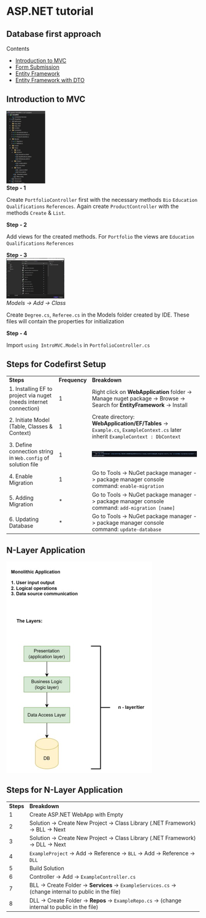 # ASP.NET tutorial

## Database first approach
Contents
<ul type="disc">
	<li><a href="#">Introduction to MVC</a></li>
	<li><a href="#">Form Submission</a></li>
	<li><a href="#">Entity Framework</a></li>
	<li><a href="#">Entity Framework with DTO</a></li>
</ul>

<div>
	<h2>Introduction to MVC</h2>
	<div>
		<img src="screenshots/intromvc_1.jpg" width="20%">
	</div>
	<b>Step - 1</b>
	<p>
	Create <code>PortfolioController</code> first with the necessary methods <code>Bio</code> <code>Education</code> <code>Qualifications</code> <code>References</code>.
	Again create <code>ProductController</code> with the methods <code>Create</code> & <code>List</code>.
	</p>
	<b>Step - 2</b>
	<p>Add views for the created methods. For <code>Portfolio</code> the views are <code>Education</code> <code>Qualifications</code> <code>References</code>
	</p>
	<b>Step - 3</b>
	<div>
		<img src="screenshots/intromvc_2.jpg" width="30%">
	</div>
	<i>Models -> Add -> Class</i>
	<p>
	Create <code>Degree.cs</code>, <code>Referee.cs</code> in the Models folder created by IDE. These files will contain the properties for initialization
	</p>
	<b>Step - 4</b>
	<p>
	Import <code>using IntroMVC.Models</code> in <code>PortfolioController.cs</code>
	</p>
</div>

<!-- Section - 2 -->
<h2>Steps for Codefirst Setup</h2>
<div>
	<table>
		<tr>
			<td><b>Steps</b></td>
			<td><b>Frequency</b></td>
			<td><b>Breakdown</b></td>
		</tr>
		<tr>
			<td>1. Installing EF to project via nuget (needs internet connection)</td>
			<td>1</td>
			<td>Right click on <b>WebApplication</b> folder -> Manage nuget package -> Browse -> Search for <b>EntityFramework</b> -> Install</td>
		</tr>
		<tr>
			<td>2. Initiate Model (Table, Classes & Context)</td>
			<td>1</td>
			<td>Create directory: <b>WebApplication/EF/Tables</b> -> <code>Example.cs</code>, <code>ExampleContext.cs</code> later inherit <code>ExampleContext : DbContext</code></td>
		</tr>
		<tr>
			<td>3. Define connection string in <code>Web.config</code> of solution file</td>
			<td>1</td>
			<td><img src="screenshots/connectionstring.jpg"></td>
		</tr>
		<tr>
			<td>4. Enable Migration</td>
			<td>1</td>
			<td>
				Go to Tools -> NuGet package manager -> package manager console <br> command: <code>enable-migration</code>
			</td>
		</tr>
		<tr>
			<td>5. Adding Migration</td>
			<td>*</td>
			<td>
				Go to Tools -> NuGet package manager -> package manager console <br> command: <code>add-migration [name]</code>
			</td>
		</tr>
		<tr>
			<td>6. Updating Database</td>
			<td>*</td>
			<td>
				Go to Tools -> NuGet package manager -> package manager console <br> command: <code>update-database</code>
			</td>
		</tr>
	</table>
</div>


<!-- Section - 3 -->
<h2>N-Layer Application</h2>
<img src="screenshots/ntier.jpg">



<h2>Steps for N-Layer Application</h2>
<div>
	<table>
		<tr>
			<td><b>Steps</b></td>
			<td><b>Breakdown</b></td>
		</tr>
		<tr>
			<td>1</td>
			<td>Create ASP.NET WebApp with Empty</td>
		</tr>
		<tr>
			<td>2</td>
			<td>Solution -> Create New Project -> Class Library (.NET Framework) -> BLL -> Next</td>
		</tr>
		<tr>
			<td>3</td>
			<td>Solution -> Create New Project -> Class Library (.NET Framework) -> DLL -> Next</td>
		</tr>
		<tr>
			<td>4</td>
			<td>
				<code>ExampleProject</code> -> Add -> Reference -> <code>BLL</code> -> Add -> Reference -> <code>DLL</code>
			</td>
		</tr>
		<tr>
			<td>5</td>
			<td>Build Solution</td>
		</tr>
		<tr>
			<td>6</td>
			<td>
				Controller -> Add -> <code>ExampleController.cs</code>
			</td>
		</tr>
		<tr>
			<td>7</td>
			<td>
				BLL -> Create Folder -> <b>Services</b> -> <code>ExampleServices.cs</code> -> (change internal to public in the file) 
			</td>
		</tr>
		<tr>
			<td>8</td>
			<td>
				DLL -> Create Folder -> <b>Repos</b> -> <code>ExampleRepo.cs</code> -> (change internal to public in the file) 
			</td>
		</tr>
	</table>
</div>




